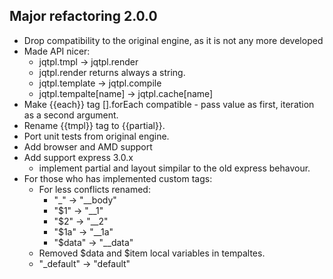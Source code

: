 ## Major refactoring 2.0.0
- Drop compatibility to the original engine, as it is not any more developed
- Made API nicer:
    - jqtpl.tmpl -> jqtpl.render
    - jqtpl.render returns always a string.
    - jqtpl.template -> jqtpl.compile
    - jqtpl.tempalte[name] -> jqtpl.cache[name]
- Make {{each}} tag [].forEach compatible - pass value as first, iteration as a second argument.
- Rename {{tmpl}} tag to {{partial}}.
- Port unit tests from original engine.
- Add browser and AMD support
- Add support express 3.0.x
    - implement partial and layout simpilar to the old express behavour.
- For those who has implemented custom tags:
    - For less conflicts renamed:
        - "_" -> "__body"
        - "$1" -> "__1"
        - "$2" -> "__2"
        - "$1a" -> "__1a"
        - "$data" -> "__data"
    - Removed $data and $item local variables in tempaltes.
    - "_default" -> "default"

